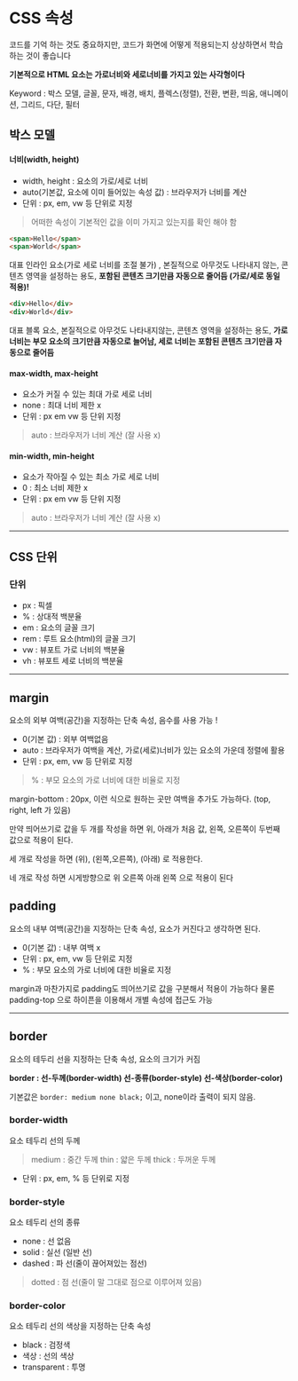 # CSS 속성

코드를 기억 하는 것도 중요하지만, 코드가 화면에 어떻게 적용되는지 상상하면서 학습하는 것이 좋습니다

**기본적으로 HTML 요소는 가로너비와 세로너비를 가지고 있는 사각형이다**

Keyword : 박스 모델, 글꼴, 문자, 배경, 배치, 플렉스(정렬), 전환, 변환, 띄움, 애니메이션, 그리드, 다단, 필터

## 박스 모델

#### 너비(width, height)
 - width, height : 요소의 가로/세로 너비 
 - auto(기본값, 요소에 이미 들어있는 속성 값) : 브라우저가 너비를 계산
 - 단위 : px, em, vw 등 단위로 지정

> 어떠한 속성이 기본적인 값을 이미 가지고 있는지를 확인 해야 함

```html
<span>Hello</span>
<span>World</span>
```

대표 인라인 요소(가로 세로 너비를 조절 불가) , 본질적으로 아무것도 나타내지 않는, 콘텐츠 영역을 설정하는 용도, **포함된 콘텐츠 크기만큼 자동으로 줄어듬 (가로/세로 동일 적용)!**

```html
<div>Hello</div>
<div>World</div>
```

대표 블록 요소, 본질적으로 아무것도 나타내지않는, 콘텐츠 영역을 설정하는 용도, **가로 너비는 부모 요소의 크기만큼 자동으로 늘어남, 세로 너비는 포함된 콘텐츠 크기만큼 자동으로 줄어듬**

#### max-width, max-height
 - 요소가 커질 수 있는 최대 가로 세로 너비
 - none : 최대 너비 제한 x
 - 단위 : px em vw 등 단위 지정
 
 > auto : 브라우저가 너비 계산 (잘 사용 x)


#### min-width, min-height
 - 요소가 작아질 수 있는 최소 가로 세로 너비
 - 0 : 최소 너비 제한 x
 - 단위 : px em vw 등 단위 지정
 
 > auto : 브라우저가 너비 계산 (잘 사용 x)

---

## CSS 단위 

### 단위

- px : 픽셀
- % : 상대적 백분율
- em : 요소의 글꼴 크기
- rem : 루트 요소(html)의 글꼴 크기
- vw : 뷰포트 가로 너비의 백분율
- vh : 뷰포트 세로 너비의 백분율 

---

## margin

요소의 외부 여백(공간)을 지정하는 단축 속성, 음수를 사용 가능 !

- 0(기본 값) : 외부 여백없음
- auto : 브라우저가 여백을 계산, 가로(세로)너비가 있는 요소의 가운데 정렬에 활용
- 단위 : px, em, vw 등 단위로 지정
> % : 부모 요소의 가로 너비에 대한 비율로 지정

margin-bottom : 20px, 이런 식으로 원하는 곳만 여백을 추가도 가능하다. (top, right, left 가 있음)

만약 띄어쓰기로 값을 두 개를 작성을 하면 위, 아래가 처음 값, 왼쪽, 오른쪽이 두번째 값으로 적용이 된다. 

세 개로 작성을 하면 (위), (왼쪽,오른쪽), (아래) 로 적용한다.

네 개로 작성 하면 시게방향으로 위 오른쪽 아래 왼쪽 으로 적용이 된다

## padding

요소의 내부 여백(공간)을 지정하는 단축 속성, 요소가 커진다고 생각하면 된다.

- 0(기본 값) : 내부 여백 x
- 단위 : px, em, vw 등 단위로 지정
- % : 부모 요소의 가로 너비에 대한 비율로 지정

margin과 마찬가지로 padding도 띄어쓰기로 값을 구분해서 적용이 가능하다 물론 padding-top 으로 하이픈을 이용해서 개별 속성에 접근도 가능

---

## border

요소의 테두리 선을 지정하는 단축 속성, 요소의 크기가 커짐

**border : 선-두께(border-width) 선-종류(border-style) 선-색상(border-color)**

기본값은 `border: medium none black;` 이고, none이라 출력이 되지 않음.

### border-width 

요소 테두리 선의 두께

> medium : 중간 두께
> thin : 얇은 두께
> thick : 두꺼운 두께
- 단위 : px, em, % 등 단위로 지정

### border-style

요소 테두리 선의 종류

- none : 선 없음
- solid : 실선 (일반 선)
- dashed : 파 선(줄이 끊어져있는 점선)
> dotted : 점 선(줄이 말 그대로 점으로 이루어져 있음)

### border-color

요소 테두리 선의 색상을 지정하는 단축 속성

- black : 검정색
- 색상 : 선의 색상
- transparent : 투명

















